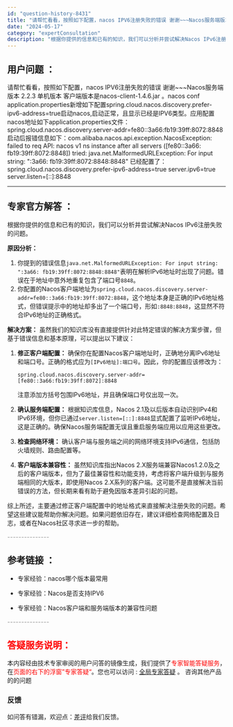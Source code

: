 ```yaml
---
id: "question-history-8431"
title: "请帮忙看看，按照如下配置，nacos IPV6注册失败的错误 谢谢~~~Nacos服务端版本  2.2.3"
date: "2024-05-17"
category: "expertConsultation"
description: "根据你提供的信息和已有的知识，我们可以分析并尝试解决Nacos IPv6注册失败的问题。**原因分析：**1. 你提到的错误信息`java.net.MalformedURLException: For input string: :3a66: fb19:39ff:8072:8848:8848`表明在"
---
```


## 用户问题 ： 
 请帮忙看看，按照如下配置，nacos IPV6注册失败的错误 谢谢~~~Nacos服务端版本  2.2.3 单机版本  客户端版本是nacos-client-1.4.6.jar 。nacos conf application.properties新增如下配置spring.cloud.nacos.discovery.prefer-ipv6-address=true启动nacos,启动正常，且显示已经是IPV6类型。应用配置nacos地址如下application.properties文件：spring.cloud.nacos.discovery.server-addr=fe80::3a66:fb19:39ff:8072:8848启动后报错信息如下：com.alibaba.nacos.api.exception.NacosException: failed to req API: nacos v1 ns instance after all servers ([fe80::3a66: fb19:39ff:8072:8848]) tried: java.net.MalformedURLException: For input string: ":3a66: fb19:39ff:8072:8848:8848" 已经配置了：spring.cloud.nacos.discovery.prefer-ipv6-address=true server.ipv6=true server.listen=[::]:8848  

---------------
## 专家官方解答 ：

根据你提供的信息和已有的知识，我们可以分析并尝试解决Nacos IPv6注册失败的问题。

**原因分析：**
1. 你提到的错误信息`java.net.MalformedURLException: For input string: ":3a66: fb19:39ff:8072:8848:8848"`表明在解析IPv6地址时出现了问题。错误在于地址中意外地重复包含了端口号`8848`。
2. 你配置的Nacos客户端地址为`spring.cloud.nacos.discovery.server-addr=fe80::3a66:fb19:39ff:8072:8848`，这个地址本身是正确的IPv6地址格式，但错误提示中的地址却多出了一个端口号，形如`:8848:8848`，这显然不符合IPv6地址的正确格式。

**解决方案：**
虽然我们的知识库没有直接提供针对此特定错误的解决方案步骤，但基于错误信息和基本原理，可以提出以下建议：

1. **修正客户端配置：** 确保你在配置Nacos客户端地址时，正确地分离IPv6地址和端口号。正确的格式应为`[IPv6地址]:端口号`。因此，你的配置应该修改为：
   ```properties
   spring.cloud.nacos.discovery.server-addr=[fe80::3a66:fb19:39ff:8072]:8848
   ```
   注意添加方括号包围IPv6地址，并且确保端口号仅出现一次。

2. **确认服务端配置：** 根据知识库信息，Nacos 2.1及以后版本自动识别IPv4和IPv6环境，但你已通过`server.listen=[::]:8848`显式配置了监听IPv6地址，这是正确的。确保Nacos服务端配置无误且重启服务端应用以应用这些更改。

3. **检查网络环境：** 确认客户端与服务端之间的网络环境支持IPv6通信，包括防火墙规则、路由配置等。

4. **客户端版本兼容性：** 虽然知识库指出Nacos 2.X服务端兼容Nacos1.2.0及之后的客户端版本，但为了最佳兼容性和功能支持，考虑将客户端升级到与服务端相同的大版本，即使用Nacos 2.X系列的客户端。这可能不是直接解决当前错误的方法，但长期来看有助于避免因版本差异引起的问题。

综上所述，主要通过修正客户端配置中的地址格式来直接解决注册失败的问题。希望这些建议能帮助你解决问题。如果问题依旧存在，建议详细检查网络配置及日志，或者在Nacos社区寻求进一步的帮助。


<font color="#949494">---------------</font> 


## 参考链接 ：

* 专家经验：nacos哪个版本最常用 
 
 * 专家经验：Nacos是否支持IPV6 
 
 * 专家经验：Nacos客户端和服务端版本的兼容性问题 


 <font color="#949494">---------------</font> 
 


## <font color="#FF0000">答疑服务说明：</font> 

本内容经由技术专家审阅的用户问答的镜像生成，我们提供了<font color="#FF0000">专家智能答疑服务</font>，在<font color="#FF0000">页面的右下的浮窗”专家答疑“</font>。您也可以访问 : [全局专家答疑](https://answer.opensource.alibaba.com/docs/intro) 。 咨询其他产品的的问题

### 反馈
如问答有错漏，欢迎点：[差评](https://ai.nacos.io/user/feedbackByEnhancerGradePOJOID?enhancerGradePOJOId=13652)给我们反馈。

